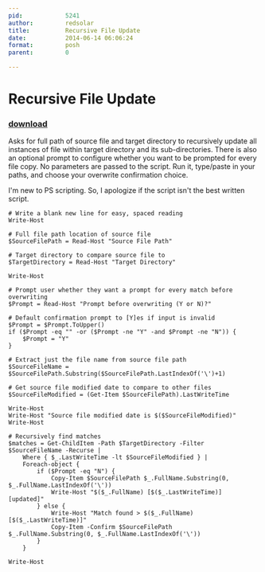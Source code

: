 ```yaml
---
pid:            5241
author:         redsolar
title:          Recursive File Update
date:           2014-06-14 06:06:24
format:         posh
parent:         0

---
```


# Recursive File Update

### [download](//scripts/5241.ps1)

Asks for full path of source file and target directory to recursively update all instances of file within target directory and its sub-directories. There is also an optional prompt to configure whether you want to be prompted for every file copy. No parameters are passed to the script. Run it, type/paste in your paths, and choose your overwrite confirmation choice.

I'm new to PS scripting. So, I apologize if the script isn't the best written script.

```posh
# Write a blank new line for easy, spaced reading
Write-Host

# Full file path location of source file
$SourceFilePath = Read-Host "Source File Path"

# Target directory to compare source file to
$TargetDirectory = Read-Host "Target Directory"

Write-Host

# Prompt user whether they want a prompt for every match before overwriting
$Prompt = Read-Host "Prompt before overwriting (Y or N)?"

# Default confirmation prompt to [Y]es if input is invalid
$Prompt = $Prompt.ToUpper()
if ($Prompt -eq "" -or ($Prompt -ne "Y" -and $Prompt -ne "N")) {
	$Prompt = "Y"
}

# Extract just the file name from source file path
$SourceFileName = $SourceFilePath.Substring($SourceFilePath.LastIndexOf('\')+1)

# Get source file modified date to compare to other files
$SourceFileModified = (Get-Item $SourceFilePath).LastWriteTime

Write-Host
Write-Host "Source file modified date is $($SourceFileModified)"
Write-Host

# Recursively find matches
$matches = Get-ChildItem -Path $TargetDirectory -Filter $SourceFileName -Recurse |
	Where { $_.LastWriteTime -lt $SourceFileModified } |
	Foreach-object {
		if ($Prompt -eq "N") {
			Copy-Item $SourceFilePath $_.FullName.Substring(0, $_.FullName.LastIndexOf('\'))
			Write-Host "$($_.FullName) [$($_.LastWriteTime)] [updated]"
		} else {
			Write-Host "Match found > $($_.FullName) [$($_.LastWriteTime)]"
			Copy-Item -Confirm $SourceFilePath $_.FullName.Substring(0, $_.FullName.LastIndexOf('\'))
		}
	}

Write-Host
```
